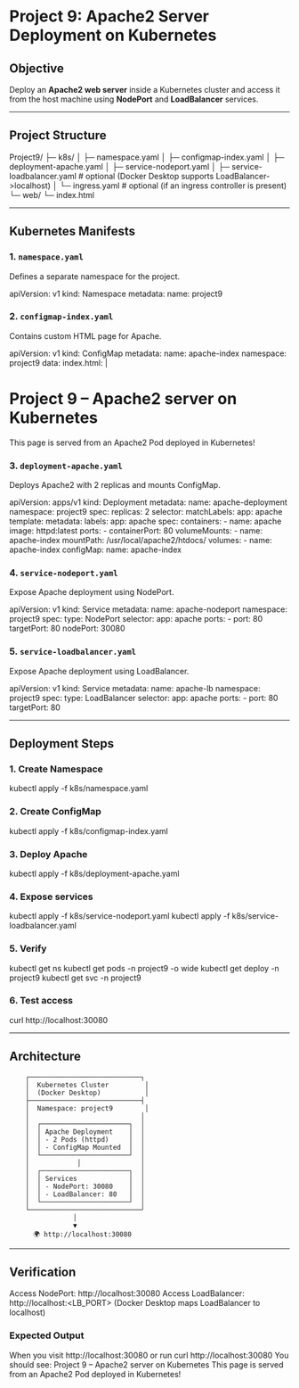 # Project 9: Apache2 Server Deployment on Kubernetes

## Objective
Deploy an **Apache2 web server** inside a Kubernetes cluster and access it from the host machine using **NodePort** and **LoadBalancer** services.

---

## Project Structure
Project9/
├─ k8s/
│  ├─ namespace.yaml
│  ├─ configmap-index.yaml
│  ├─ deployment-apache.yaml
│  ├─ service-nodeport.yaml
│  ├─ service-loadbalancer.yaml   # optional (Docker Desktop supports LoadBalancer->localhost)
│  └─ ingress.yaml                # optional (if an ingress controller is present)
└─ web/
   └─ index.html


---

## Kubernetes Manifests

### 1. `namespace.yaml`
Defines a separate namespace for the project.

apiVersion: v1
kind: Namespace
metadata:
  name: project9


### 2. `configmap-index.yaml`
Contains custom HTML page for Apache.

apiVersion: v1
kind: ConfigMap
metadata:
  name: apache-index
  namespace: project9
data:
  index.html: |
    <!doctype html>
    <html>
      <head>
        <meta charset="utf-8"/>
        <title>Project9 – Apache2 on Kubernetes</title>
      </head>
      <body>
        <h1>Project 9 – Apache2 server on Kubernetes</h1>
        <p>This page is served from an Apache2 Pod deployed in Kubernetes!</p>
      </body>
    </html>

### 3. `deployment-apache.yaml`
Deploys Apache2 with 2 replicas and mounts ConfigMap.

apiVersion: apps/v1
kind: Deployment
metadata:
  name: apache-deployment
  namespace: project9
spec:
  replicas: 2
  selector:
    matchLabels:
      app: apache
  template:
    metadata:
      labels:
        app: apache
    spec:
      containers:
        - name: apache
          image: httpd:latest
          ports:
            - containerPort: 80
          volumeMounts:
            - name: apache-index
              mountPath: /usr/local/apache2/htdocs/
      volumes:
        - name: apache-index
          configMap:
            name: apache-index

### 4. `service-nodeport.yaml`
Expose Apache deployment using NodePort.

apiVersion: v1
kind: Service
metadata:
  name: apache-nodeport
  namespace: project9
spec:
  type: NodePort
  selector:
    app: apache
  ports:
    - port: 80
      targetPort: 80
      nodePort: 30080


### 5. `service-loadbalancer.yaml`
Expose Apache deployment using LoadBalancer.

apiVersion: v1
kind: Service
metadata:
  name: apache-lb
  namespace: project9
spec:
  type: LoadBalancer
  selector:
    app: apache
  ports:
    - port: 80
      targetPort: 80


---
## Deployment Steps
### 1. Create Namespace
kubectl apply -f k8s/namespace.yaml

### 2. Create ConfigMap
kubectl apply -f k8s/configmap-index.yaml

### 3. Deploy Apache
kubectl apply -f k8s/deployment-apache.yaml

### 4. Expose services
kubectl apply -f k8s/service-nodeport.yaml
kubectl apply -f k8s/service-loadbalancer.yaml

### 5. Verify
kubectl get ns
kubectl get pods -n project9 -o wide
kubectl get deploy -n project9
kubectl get svc -n project9

### 6. Test access
curl http://localhost:30080

---
## Architecture
        ┌────────────────────────────┐
        │  Kubernetes Cluster         │
        │  (Docker Desktop)           │
        ├────────────────────────────┤
        │  Namespace: project9        │
        │                            │
        │  ┌──────────────────────┐  │
        │  │ Apache Deployment    │  │
        │  │ - 2 Pods (httpd)     │  │
        │  │ - ConfigMap Mounted  │  │
        │  └──────────────────────┘  │
        │            │               │
        │  ┌──────────────────────┐  │
        │  │ Services             │  │
        │  │ - NodePort: 30080    │  │
        │  │ - LoadBalancer: 80   │  │
        │  └──────────────────────┘  │
        └────────────────────────────┘
                    │
                    ▼
          🌍 http://localhost:30080

---
## Verification
Access NodePort: http://localhost:30080
Access LoadBalancer: http://localhost:<LB_PORT> (Docker Desktop maps LoadBalancer to localhost)

### Expected Output
When you visit http://localhost:30080 or run curl http://localhost:30080
You should see:
    Project 9 – Apache2 server on Kubernetes
    This page is served from an Apache2 Pod deployed in Kubernetes!